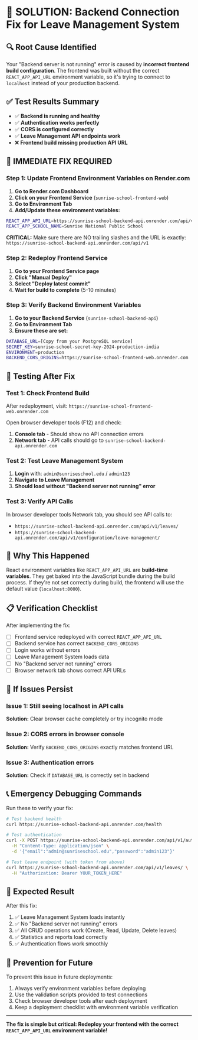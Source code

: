 # 🎯 SOLUTION: Backend Connection Fix for Leave Management System

## 🔍 Root Cause Identified

Your "Backend server is not running" error is caused by **incorrect frontend build configuration**. The frontend was built without the correct `REACT_APP_API_URL` environment variable, so it's trying to connect to `localhost` instead of your production backend.

## ✅ Test Results Summary

- ✅ **Backend is running and healthy**
- ✅ **Authentication works perfectly**
- ✅ **CORS is configured correctly**
- ✅ **Leave Management API endpoints work**
- ❌ **Frontend build missing production API URL**

## 🚨 IMMEDIATE FIX REQUIRED

### Step 1: Update Frontend Environment Variables on Render.com

1. **Go to Render.com Dashboard**
2. **Click on your Frontend Service** (`sunrise-school-frontend-web`)
3. **Go to Environment Tab**
4. **Add/Update these environment variables:**

```bash
REACT_APP_API_URL=https://sunrise-school-backend-api.onrender.com/api/v1
REACT_APP_SCHOOL_NAME=Sunrise National Public School
```

**CRITICAL:** Make sure there are NO trailing slashes and the URL is exactly:
`https://sunrise-school-backend-api.onrender.com/api/v1`

### Step 2: Redeploy Frontend Service

1. **Go to your Frontend Service page**
2. **Click "Manual Deploy"**
3. **Select "Deploy latest commit"**
4. **Wait for build to complete** (5-10 minutes)

### Step 3: Verify Backend Environment Variables

1. **Go to your Backend Service** (`sunrise-school-backend-api`)
2. **Go to Environment Tab**
3. **Ensure these are set:**

```bash
DATABASE_URL=[Copy from your PostgreSQL service]
SECRET_KEY=sunrise-school-secret-key-2024-production-india
ENVIRONMENT=production
BACKEND_CORS_ORIGINS=https://sunrise-school-frontend-web.onrender.com
```

## 🧪 Testing After Fix

### Test 1: Check Frontend Build
After redeployment, visit: `https://sunrise-school-frontend-web.onrender.com`

Open browser developer tools (F12) and check:
1. **Console tab** - Should show no API connection errors
2. **Network tab** - API calls should go to `sunrise-school-backend-api.onrender.com`

### Test 2: Test Leave Management System
1. **Login** with: `admin@sunriseschool.edu` / `admin123`
2. **Navigate to Leave Management**
3. **Should load without "Backend server not running" error**

### Test 3: Verify API Calls
In browser developer tools Network tab, you should see API calls to:
- `https://sunrise-school-backend-api.onrender.com/api/v1/leaves/`
- `https://sunrise-school-backend-api.onrender.com/api/v1/configuration/leave-management/`

## 🔧 Why This Happened

React environment variables like `REACT_APP_API_URL` are **build-time variables**. They get baked into the JavaScript bundle during the build process. If they're not set correctly during build, the frontend will use the default value (`localhost:8000`).

## 📋 Verification Checklist

After implementing the fix:

- [ ] Frontend service redeployed with correct `REACT_APP_API_URL`
- [ ] Backend service has correct `BACKEND_CORS_ORIGINS`
- [ ] Login works without errors
- [ ] Leave Management System loads data
- [ ] No "Backend server not running" errors
- [ ] Browser network tab shows correct API URLs

## 🚨 If Issues Persist

### Issue 1: Still seeing localhost in API calls
**Solution:** Clear browser cache completely or try incognito mode

### Issue 2: CORS errors in browser console
**Solution:** Verify `BACKEND_CORS_ORIGINS` exactly matches frontend URL

### Issue 3: Authentication errors
**Solution:** Check if `DATABASE_URL` is correctly set in backend

## 📞 Emergency Debugging Commands

Run these to verify your fix:

```bash
# Test backend health
curl https://sunrise-school-backend-api.onrender.com/health

# Test authentication
curl -X POST https://sunrise-school-backend-api.onrender.com/api/v1/auth/login-json \
  -H "Content-Type: application/json" \
  -d '{"email":"admin@sunriseschool.edu","password":"admin123"}'

# Test leave endpoint (with token from above)
curl https://sunrise-school-backend-api.onrender.com/api/v1/leaves/ \
  -H "Authorization: Bearer YOUR_TOKEN_HERE"
```

## 🎉 Expected Result

After this fix:
1. ✅ Leave Management System loads instantly
2. ✅ No "Backend server not running" errors
3. ✅ All CRUD operations work (Create, Read, Update, Delete leaves)
4. ✅ Statistics and reports load correctly
5. ✅ Authentication flows work smoothly

## 📝 Prevention for Future

To prevent this issue in future deployments:
1. Always verify environment variables before deploying
2. Use the validation scripts provided to test connections
3. Check browser developer tools after each deployment
4. Keep a deployment checklist with environment variable verification

---

**The fix is simple but critical: Redeploy your frontend with the correct `REACT_APP_API_URL` environment variable!**
